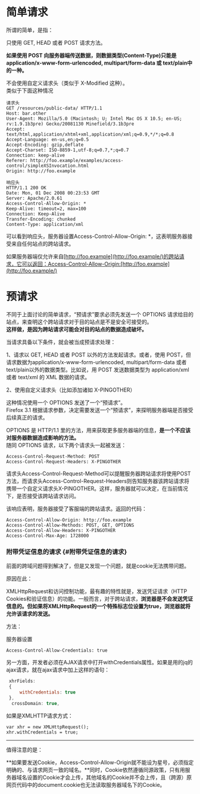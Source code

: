 # 简单请求

所谓的简单，是指：

只使用 GET, HEAD 或者 POST 请求方法。

**如果使用 POST 向服务器端传送数据，则数据类型\(Content-Type\)只能是 application/x-www-form-urlencoded, multipart/form-data 或 text/plain中的一种。**

不会使用自定义请求头（类似于 X-Modified 这种）。  
类似于下面这种情况

```
请求头
GET /resources/public-data/ HTTP/1.1
Host: bar.other
User-Agent: Mozilla/5.0 (Macintosh; U; Intel Mac OS X 10.5; en-US; rv:1.9.1b3pre) Gecko/20081130 Minefield/3.1b3pre
Accept: text/html,application/xhtml+xml,application/xml;q=0.9,*/*;q=0.8
Accept-Language: en-us,en;q=0.5
Accept-Encoding: gzip,deflate
Accept-Charset: ISO-8859-1,utf-8;q=0.7,*;q=0.7
Connection: keep-alive
Referer: http://foo.example/examples/access-control/simpleXSInvocation.html
Origin: http://foo.example

响应头
HTTP/1.1 200 OK
Date: Mon, 01 Dec 2008 00:23:53 GMT
Server: Apache/2.0.61 
Access-Control-Allow-Origin: *
Keep-Alive: timeout=2, max=100
Connection: Keep-Alive
Transfer-Encoding: chunked
Content-Type: application/xml
```

可以看到响应头，服务器设置Access-Control-Allow-Origin: \*，这表明服务器接受来自任何站点的跨站请求。

如果服务器端仅允许来自[http://foo.example](http://foo.example/)的跨站请求，它可以返回：Access-Control-Allow-Origin:[http://foo.example](http://foo.example/)

# 预请求

不同于上面讨论的简单请求，“预请求”要求必须先发送一个 OPTIONS 请求给目的站点，来查明这个跨站请求对于目的站点是不是安全可接受的。  
**这样做，是因为跨站请求可能会对目的站点的数据造成破坏。**

当请求具备以下条件，就会被当成预请求处理：

1、请求以 GET, HEAD 或者 POST 以外的方法发起请求。或者，使用 POST，但请求数据为application/x-www-form-urlencoded, multipart/form-data 或者 text/plain以外的数据类型。比如说，用 POST 发送数据类型为 application/xml 或者 text/xml 的 XML 数据的请求。

2、使用自定义请求头（比如添加诸如 X-PINGOTHER）

这种情况使用一个 OPTIONS 发送了一个“预请求”。  
Firefox 3.1 根据请求参数，决定需要发送一个“预请求”，来探明服务器端是否接受后续真正的请求。

OPTIONS 是 HTTP/1.1 里的方法，用来获取更多服务器端的信息，**是一个不应该对服务器数据造成影响的方法。**  
随同 OPTIONS 请求，以下两个请求头一起被发送：

```
Access-Control-Request-Method: POST
Access-Control-Request-Headers: X-PINGOTHER
```

请求头Access-Control-Request-Method可以提醒服务器跨站请求将使用POST方法，而请求头Access-Control-Request-Headers则告知服务器该跨站请求将携带一个自定义请求头X-PINGOTHER。这样，服务器就可以决定，在当前情况下，是否接受该跨站请求访问。

该响应表明，服务器接受了客服端的跨站请求。返回的代码：

```
Access-Control-Allow-Origin: http://foo.example
Access-Control-Allow-Methods: POST, GET, OPTIONS
Access-Control-Allow-Headers: X-PINGOTHER
Access-Control-Max-Age: 1728000
```

### 附带凭证信息的请求 {#附带凭证信息的请求}

前面的跨域问题得到解决了，但是又发现一个问题，就是cookie无法携带问题。

原因在此：

XMLHttpRequest和访问控制功能，最有趣的特性就是，发送凭证请求（HTTP Cookies和验证信息）的功能。一般而言，对于跨站请求，**浏览器是不会发送凭证信息的。但如果将XMLHttpRequest的一个特殊标志位设置为true，浏览器就将允许该请求的发送。**

方法：

服务器设置

```
Access-Control-Allow-Credentials: true
```

另一方面，开发者必须在AJAX请求中打开withCredentials属性。如果是用的jq的ajax请求，就在ajax请求中加上这样的语句：

```js
 xhrFields: 
 {
     withCredentials: true
 },
  crossDomain: true,
```

如果是XMLHTTP请求方式：

```
var xhr = new XMLHttpRequest();
xhr.withCredentials = true;
```

---

值得注意的是：

**如果要发送Cookie，Access-Control-Allow-Origin就不能设为星号，必须指定明确的、与请求网页一致的域名。**同时，Cookie依然遵循同源政策，只有用服务器域名设置的Cookie才会上传，其他域名的Cookie并不会上传，且（跨源）原网页代码中的document.cookie也无法读取服务器域名下的Cookie。

